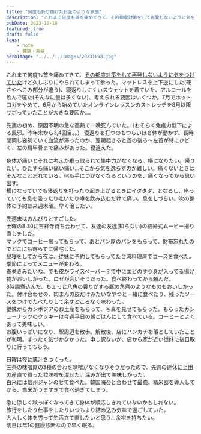 ```yaml
---
title: "何度も折り曲げた針金のような状態"
description: "これまで何度も首を痛めてきて、その都度対策をして再発しないように気をつけていたけど久しぶりにやられてしまって参った。"
pubDate: 2023-10-18
featured: true
draft: false
tags:
    - note
    - 健康・美容
heroImage: "../../../images/20231018.jpg"
---
```


これまで何度も首を痛めてきて、[その都度対策をして再発しないように気をつけていた](https://riemats.com/spine-conditioning1/)けど久しぶりにやられてしまって参った。マットレスを上下逆にした(硬さやへこみ部分が違う)、寝返りしにくいスウェットを着ていた、アルコールを飲んで寝た(そんなに量は多くない)、考えられる要因はいくつか。7月でホットヨガをやめて、6月から始めていたオンラインレッスンのストレッチを8月以降サボっていたことが大きな要因か…。

先週の初め、原因不明の急な高熱で一晩死んでいた。（おそらく免疫力低下による風邪。昨年末から3,4回目。。） 寝返りを打つのもつらいほど体が動かず、長時間同じ姿勢でいて血流が滞ったのか、翌朝起きると首の後ろ〜左首が特にひどく、左の肩甲骨まで痛みがあった。寝違えた。

身体が痛いとそれに考えが乗っ取られて集中力がなくなる。横になりたい。帰りたい。ひたすら痛い痛い痛い…そこから気を逸らすのが難しい。痛くないときはそんなこと忘れている。何も手につかなくなるというのを、痛くなってから思い出す。  
横になっていても寝返りを打ったり起き上がるときにイタタタ、となるし、座っていても息を吸ったり吐いたり唾を飲み込むだけで痛い。息をしづらい。次の整体の予約は来週木曜。早く治したい。

先週末はのんびりとすごした。  
土曜の8:30に吉祥寺待ち合わせて、友達の友達(知らない)の結婚式ムービー撮り直しをした。  
マックでコーヒー奢ってもらって、あとパン屋のパンをもらって、財布忘れたのでどこにも寄らずに帰宅した。  
昼寝をしてから夜は、従妹に予約してもらってた台湾料理屋でコースを食べた。季節によってメニューが変わる。  
春巻きみたいな、でも皮がライスペーパー？で中にエビのすり身が入ってる揚げ物がおいしかった。ロゼが合いそうだった。食べ終わってから頼んだ。  
8時間煮込んだ、ちょっと八角の香りがする豚の角煮のようなものもおいしかった。付け合わせの、肉まんの皮だけみたいなやつと一緒に食べたり、残ったソースをつけてたべたりして余すところなく味わった。  
従妹からカンボジアのお土産をもらって、写真を見せてもらった。もらったカシューナッツのクッキーは今週平日の朝ごはんにして食べている。コーヒーとよくあって美味しい。  
お腹いっぱいになり、駅周辺を散歩。解散後、店にハンカチを落としていたことが判明。まったく気づかなかった。申し訳ないが、店から家が近い従妹に後日取りに行ってもらう。

日曜は夜に豚汁をつくった。  
三茶の味噌屋の3種の合わせ味噌がなくなりそうだったので、先週の連休に上田の産直で買った粒味噌を混ぜた。深みが出て美味しかった。  
白米には信州ジャンのせて食べた。韓国海苔と合わせて最強。精米器を導入してから、白米がうますぎて食べ過ぎてしまう。

急に涼しく秋っぽくなってきて身体が順応しきれていないかもしれない。  
旅行をしたり仕事をしたりいつもより詰め込み気味で過ごしていた。  
大人しく体を労って生活立て直したいと思う…余裕を持ちたい。  
明日は年1の健康診断なので早く眠る。
